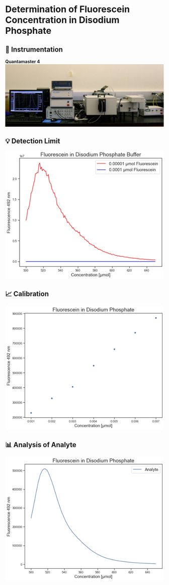 # Determination of Fluorescein Concentration in Disodium Phosphate

## :electric_plug: Instrumentation 

<p  align = "center" >
<div align="left">
<b> Quantamaster 4</b>
</div>
<img src="img/instrument.jpg"  width="600">
<!-- <img src="img/fluorescein_conc">
 -->
</p>


## :bulb: Detection Limit
<p  align = "center" >
<img src="img/detection_limit.png">
</p>


## :chart_with_upwards_trend: Calibration
<p  align = "center" >
<img src="img/fluorescein_conc.png">
</p>


##  :bar_chart: Analysis of Analyte  

<p  align = "center" >
<img src="img/analyte.png">
</p>